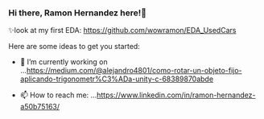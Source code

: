 ### Hi there, Ramon Hernandez here!👋




✨look at my first EDA: https://github.com/wowramon/EDA_UsedCars



Here are some ideas to get you started:

- 🔭 I’m currently working on ...https://medium.com/@alejandro4801/como-rotar-un-objeto-fijo-aplicando-trigonometr%C3%ADa-unity-c-68389870abde

- 📫 How to reach me: ...https://www.linkedin.com/in/ramon-hernandez-a50b75163/


